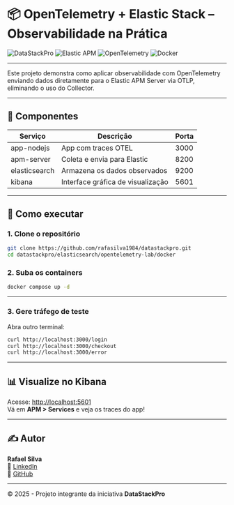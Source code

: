 
# 📦 OpenTelemetry + Elastic Stack – Observabilidade na Prática

![DataStackPro](https://img.shields.io/badge/DataStackPro-Projeto%20Oficial-blue)
![Elastic APM](https://img.shields.io/badge/Elastic-APM-yellow)
![OpenTelemetry](https://img.shields.io/badge/OpenTelemetry-Instrumentation-purple)
![Docker](https://img.shields.io/badge/Docker-Compose-blue)

---

Este projeto demonstra como aplicar observabilidade com OpenTelemetry enviando dados diretamente para o Elastic APM Server via OTLP, eliminando o uso do Collector.

---

## 🧱 Componentes

| Serviço         | Descrição                          | Porta  |
|-----------------|------------------------------------|--------|
| app-nodejs      | App com traces OTEL                | 3000   |
| apm-server      | Coleta e envia para Elastic        | 8200   |
| elasticsearch   | Armazena os dados observados       | 9200   |
| kibana          | Interface gráfica de visualização  | 5601   |

---

## 🚀 Como executar

### 1. Clone o repositório

```bash
git clone https://github.com/rafasilva1984/datastackpro.git
cd datastackpro/elasticsearch/opentelemetry-lab/docker
```

### 2. Suba os containers

```bash
docker compose up -d
```

---

### 3. Gere tráfego de teste

Abra outro terminal:

```bash
curl http://localhost:3000/login
curl http://localhost:3000/checkout
curl http://localhost:3000/error
```

---

## 📊 Visualize no Kibana

Acesse: [http://localhost:5601](http://localhost:5601)  
Vá em **APM > Services** e veja os traces do app!

---

## ✍️ Autor

**Rafael Silva**  
🔗 [LinkedIn](http://linkedin.com/in/rafael-silva-leader-coordenador)  
🐙 [GitHub](https://github.com/rafasilva1984)

---

© 2025 - Projeto integrante da iniciativa **DataStackPro**

